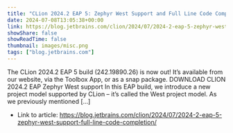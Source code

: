 ```yaml
---
title: "CLion 2024.2 EAP 5: Zephyr West Support and Full Line Code Completion for C++"
date: 2024-07-08T13:05:38+00:00
link: https://blog.jetbrains.com/clion/2024/07/2024-2-eap-5-zephyr-west-support-full-line-code-completion/
showShare: false
showReadTime: false
thumbnail: images/misc.png
tags: ["blog.jetbrains.com"]
---
```

The CLion 2024.2 EAP 5 build (242.19890.26) is now out! It’s available from our website, via the Toolbox App, or as a snap package. DOWNLOAD CLION 2024.2 EAP Zephyr West support In this EAP build, we introduce a new project model supported by CLion – it’s called the West project model. As we previously mentioned […]

- Link to article: https://blog.jetbrains.com/clion/2024/07/2024-2-eap-5-zephyr-west-support-full-line-code-completion/